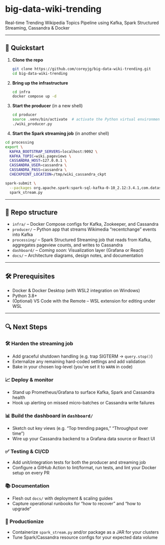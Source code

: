 # big-data-wiki-trending

Real-time Trending Wikipedia Topics Pipeline using Kafka, Spark Structured Streaming, Cassandra & Docker

---

## 🚀 Quickstart

1. **Clone the repo**  
   ```bash
   git clone https://github.com/coreyjg/big-data-wiki-trending.git
   cd big-data-wiki-trending
   ```

2. **Bring up the infrastructure**  
   ```bash
   cd infra
   docker compose up -d
   ```

3. **Start the producer** (in a new shell)  
   ```bash
   cd producer
   source .venv/bin/activate  # activate the Python virtual environment
   ./wiki_producer.py
   ```

4. **Start the Spark streaming job** (in another shell)
```bash
cd processing
export \
  KAFKA_BOOTSTRAP_SERVERS=localhost:9092 \
  KAFKA_TOPIC=wiki.pageviews \
  CASSANDRA_HOST=127.0.0.1 \
  CASSANDRA_USER=cassandra \
  CASSANDRA_PASS=cassandra \
  CHECKPOINT_LOCATION=/tmp/wiki_cassandra_ckpt

spark-submit \
  --packages org.apache.spark:spark-sql-kafka-0-10_2.12:3.4.1,com.datastax.spark:spark-cassandra-connector_2.12:3.2.0 \
  spark_stream.py
  ```
---

## 📂 Repo structure

- `infra/` – Docker Compose configs for Kafka, Zookeeper, and Cassandra  
- `producer/` – Python app that streams Wikimedia “recentchange” events into Kafka  
- `processing/` – Spark Structured Streaming job that reads from Kafka, aggregates pageview counts, and writes to Cassandra  
- `dashboard/` – *Coming soon*: Visualization layer (Grafana or React)  
- `docs/` – Architecture diagrams, design notes, and documentation

---

## 🛠️ Prerequisites

- Docker & Docker Desktop (with WSL2 integration on Windows)  
- Python 3.8+  
- (Optional) VS Code with the Remote – WSL extension for editing under WSL

---

## 🔍 Next Steps

### 🛠️ Harden the streaming job

- Add graceful shutdown handling (e.g. trap SIGTERM → `query.stop()`)
- Externalize any remaining hard-coded settings and add validation
- Bake in your chosen log-level (you’ve set it to `WARN` in code)

### 📈 Deploy & monitor

- Stand up Prometheus/Grafana to surface Kafka, Spark and Cassandra health
- Hook up alerting on missed micro-batches or Cassandra write failures

### 📊 Build the dashboard in `dashboard/`

- Sketch out key views (e.g. “Top trending pages,” “Throughput over time”)
- Wire up your Cassandra backend to a Grafana data source or React UI

### ✅ Testing & CI/CD

- Add unit/integration tests for both the producer and streaming job
- Configure a GitHub Action to lint/format, run tests, and lint your Docker setup on every PR

### 📚 Documentation

- Flesh out `docs/` with deployment & scaling guides
- Capture operational runbooks for “how to recover” and “how to upgrade”

### 🚀 Productionize

- Containerize `spark_stream.py` and/or package as a JAR for your clusters
- Tune Spark/Cassandra resource configs for your expected data volume